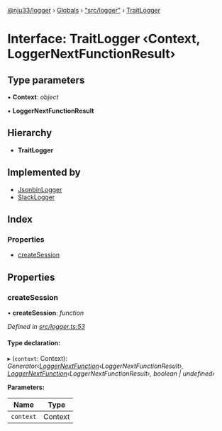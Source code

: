 [@nju33/logger](../README.md) › [Globals](../globals.md) › ["src/logger"](../modules/_src_logger_.md) › [TraitLogger](_src_logger_.traitlogger.md)

# Interface: TraitLogger ‹**Context, LoggerNextFunctionResult**›

## Type parameters

▪ **Context**: *object*

▪ **LoggerNextFunctionResult**

## Hierarchy

* **TraitLogger**

## Implemented by

* [JsonbinLogger](../classes/_src_jsonbin_logger_.jsonbinlogger.md)
* [SlackLogger](../classes/_src_slack_logger_.slacklogger.md)

## Index

### Properties

* [createSession](_src_logger_.traitlogger.md#createsession)

## Properties

###  createSession

• **createSession**: *function*

*Defined in [src/logger.ts:53](https://github.com/nju33/logger/blob/67e1dd4/src/logger.ts#L53)*

#### Type declaration:

▸ (`context`: Context): *Generator‹[LoggerNextFunction](../modules/_src_logger_.md#loggernextfunction)‹LoggerNextFunctionResult›, [LoggerNextFunction](../modules/_src_logger_.md#loggernextfunction)‹LoggerNextFunctionResult›, boolean | undefined›*

**Parameters:**

Name | Type |
------ | ------ |
`context` | Context |
